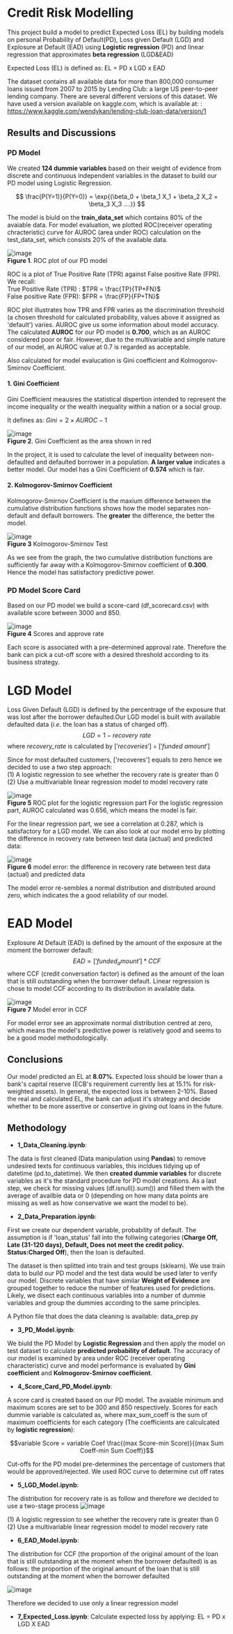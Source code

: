 # Credit Risk Modelling

This project build a model to predict Expected Loss (EL) by building models on personal Probability of Default(PD), Loss given Default (LGD) and Explosure at Default (EAD) using **Logistic regression** (PD) and linear regression that approximates **beta regression** (LGD&EAD)

Expected Loss (EL) is defined as: EL = PD x LGD x EAD

The dataset contains all available data for more than 800,000 consumer loans issued from 2007 to 2015 by Lending Club: a large US peer-to-peer lending company. There are several different versions of this dataset. We have used a version available on kaggle.com, which is available at:
: https://www.kaggle.com/wendykan/lending-club-loan-data/version/1

## Results and Discussions
### PD Model 
We created **124 dummie variables** based on their weight of evidence from discrete and continuous independent variables in the dataset to build our PD model using Logistic Regression. 

$$ \frac{P(Y=1)}{P(Y=0)} = \exp{(\beta_0 + \beta_1 X_1 + \beta_2 X_2 + \beta_3 X_3 ....)} $$

The model is biuld on the **train_data_set** which contains 80% of the avaiable data. For model evaluation, we plotted ROC(receiver operating chracteristic) curve for AUROC (area under ROC) calculation on the test_data_set, which consists 20% of the available data. 

![image](https://user-images.githubusercontent.com/29717509/184929943-f62b2d57-65b9-4b3b-8701-24996008e71e.png)    
**Figure 1**. ROC plot of our PD model

ROC is a plot of True Positive Rate (TPR) against False positive Rate (FPR). We recall:    
True Positive Rate (TPR) : $TPR = \frac{TP}{TP+FN}$    
False positive Rate (FPR): $FPR = \frac{FP}{FP+TN}$

ROC plot illustrates how TPR and FPR varies as the discrimination threshold (a chosen threshold for calculated probability, values above it assigned as 'default') varies. AUROC give us some information about model accuracy. The calculated **AUROC** for our PD model is **0.700**, which as an AUROC considered poor or fair. However, due to the multivariable and simple nature of our model, an AUROC value at 0.7 is regarded as acceptable. 

Also calculated for model evalucation is Gini coefficient and Kolmogorov-Smirnov Coefficient.

#### 1. Gini Coefficient
Gini Coefficient meausres the statistical dispertion intended to represent the income inequality or the wealth inequality within a nation or a social group.

It defines as: $Gini = 2 \times AUROC - 1$

![image](https://user-images.githubusercontent.com/29717509/184932567-cd1b5c35-5d1f-487f-957b-d7bb7955c407.png)    
**Figure 2**. Gini Coefficient as the area shown in red

In the project, it is used to calculate the level of inequality between non-defaulted and defaulted borrower in a population. **A larger value** indicates a better model. Our model has a Gini Coefficient of **0.574** which is fair.

#### 2. Kolmogorov-Smirnov Coefficient
Kolmogorov-Smirnov Coefficient is the maxium difference between the cumulative distribution functions shows how the model separates non-default and default borrowers. The **greater** the difference, the better the model.

![image](https://user-images.githubusercontent.com/29717509/184933354-71434b7b-b82f-415d-b92f-015cf013eba7.png)    
**Figure 3**  Kolmogorov-Smirnov Test

As we see from the graph, the two cumulative distribution functions are sufficiently far away with a Kolmogorov-Smirnov coefficient of **0.300**. Hence the model has satisfactory predictive power.

### PD Model Score Card
Based on our PD model we build a score-card (df_scorecard.csv) with available score between 3000 and 850.

![image](https://user-images.githubusercontent.com/29717509/184935572-78f7a220-481c-4666-a97d-98424c430115.png)   
**Figure 4**  Scores and approve rate

Each score is associated with a pre-determined approval rate. Therefore the bank can pick a cut-off score with a desired threshold according to its business strategy. 

# LGD Model 
Loss Given Default (LGD) is defined by the percentrage of the exposure that was lost after the borrower defaulted.Our LGD model is built with available defaulted data (*i.e.* the loan has a status of charged off).    
$$LGD = 1 - recovery\:rate$$ where *recovery_rate* is calculated by $['recoveries'] \div ['funded\:amount']$

Since for most defaulted customers, ['recoveres'] equals to zero hence we decided to use a two step approach:    
(1) A logistic regression to see whether the recovery rate is greater than 0        
(2) Use a multivariable linear regression model to model recovery rate

![image](https://user-images.githubusercontent.com/29717509/184938309-89fcdf31-8878-40b9-bc87-85cde2606b95.png)    
**Figure 5** ROC plot for the logistic regression part
For the logistic regression part, AUROC calculated was 0.656, which means the model is fair.

For the linear regression part, we see a correlation at 0.287, which is satisfactory for a LGD model. We can also look at our model erro by plotting the difference in recovery rate between test data (actual) and predicted data:

![image](https://user-images.githubusercontent.com/29717509/184938649-c76dd831-52e4-4096-8efc-4bcbed76c5ce.png)    
**Figure 6** model error: the difference in recovery rate between test data (actual) and predicted data

The model error re-sembles a normal distribution and distributed around zero, which indicates the a good reliability of our model.

# EAD Model
Explosure At Default (EAD) is defined by the amount of the exposure at the moment the borrower default:
$$EAD = ['funded_amount'] * CCF$$
where CCF (credit conversation factor) is defined as the amount of the loan that is still outstanding when the borrower default. Linear regression is chose to model CCF according to its distribution in available data.

![image](https://user-images.githubusercontent.com/29717509/184941588-83448b38-bdf9-4dab-a090-1cfe866d4fdb.png)    
**Figure 7** Model error in CCF

For model error see an approximate normal distribution centred at zero, which means the model's predictive power is relatively good and seems to be a good model methodologically. 
 
## Conclusions
Our model predicted an EL at **8.07%**. Expected loss should be lower than a bank's capital reserve (ECB's requirement currently lies at 15.1% for risk-weighted assets). In general, the expected loss is between 2-10%. Based the real and calculated EL, the bank can adjust it's strategy and decide whether to be more assertive or consertive in giving out loans in the future.

## Methodology
* **1_Data_Cleaning.ipynb**: 

The data is first cleaned (Data manipulation using **Pandas**) to remove undesired texts for continuous variables, this incldues tidying up of datetime (pd.to_datetime). We then **created dummie variables** for discrete variables as it's the standard procedure for PD model creations. As a last step, we check for missing values (df.isnull().sum()) and filled them with the average of availble data or 0 (depending on how many data points are missing as well as how conservative we want the model to be). 

* **2_Data_Preparation.ipynb**: 

First we create our dependent variable, probability of default. The assumption is if 'loan_status' fall into the follwing categories (**Charge Off, Late (31-120 days), Default, Does not meet the credit policy. Status:Charged Off**), then the loan is defaulted.    

The dataset is then splitted into train and test groups (sklearn). We use train data to build our PD model and the test data would be used later to verify our model. Discrete variables that have similar **Weight of Evidence** are grouped together to reduce the number of features used for predictions. Likely, we disect each continuous variables into a number of dummie variables and group the dummies according to the same principles.

A Python file that does the data cleaning is available: data_prep.py

* **3_PD_Model.ipynb**: 

We biuld the PD Model by **Logistic Regression** and then apply the model on test dataset to calculate **predicted probability of default**. The accuracy of our model is examined by area under ROC (receiver operating characteristic) curve and model performance is evaluated by **Gini coefficient** and **Kolmogorov-Smirnov coefficient**. 

* **4_Score_Card_PD_Model.ipynb**: 

A score card is created based on our PD model. The avaiable minimum and maximum scores are set to be 300 and 850 respectively. Scores for each dummie variable is calculated as, where max_sum_coeff is the sum of maximum coefficients for each category (The coefficients are calculcated by **logistic regression**):

$$variable Score = variable Coef \frac{(max Score-min Score)}{(max Sum Coeff-min Sum Coeff)}$$

Cut-offs for the PD model pre-determines the percentage of customers that would be approved/rejected. We used ROC curve to determine cut off rates

* **5_LGD_Model.ipynb**:

The distribution for recovery rate is as follow and therefore we decided to use a two-stage process
![image](https://user-images.githubusercontent.com/29717509/184869536-81abcf46-7574-4fea-af89-04a1aabde3c1.png)

(1) A logistic regression to see whether the recovery rate is greater than 0    
(2) Use a multivariable linear regression model to model recovery rate

* **6_EAD_Model.ipynb**:

The distribution for CCF (the proportion of the original amount of the loan that is still outstanding at the moment when the borrower defaulted)  is as follows:
the proportion of the original amount of the loan that is still outstanding at the moment when the borrower defaulted

![image](https://user-images.githubusercontent.com/29717509/184873461-afc5326e-e420-4696-bdaa-9c515356fd86.png)

Therefore we decided to use only a linear regression model 

* **7_Expected_Loss.ipynb**:
Calculate expected loss by applying: EL = PD x LGD X EAD

